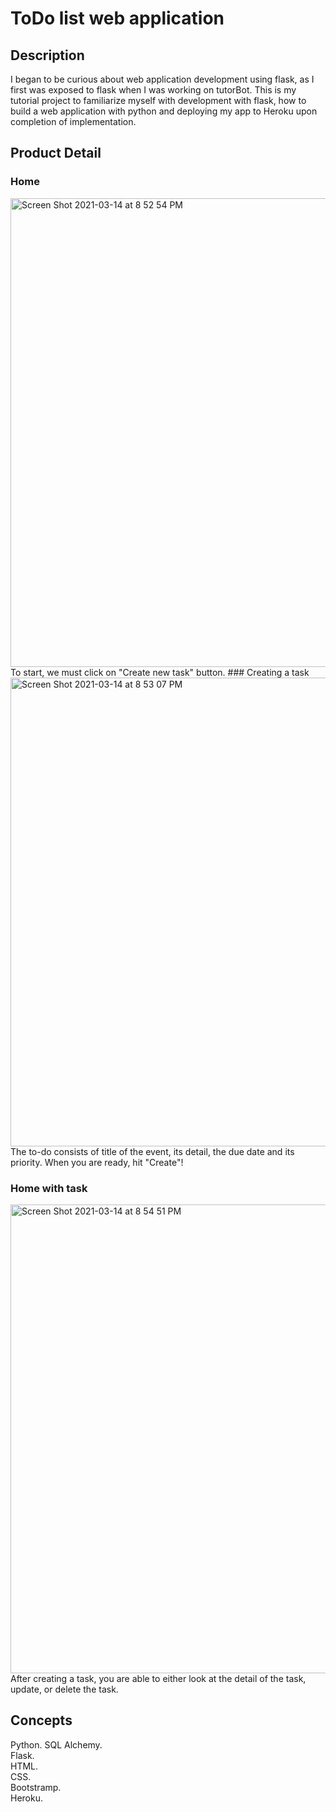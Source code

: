 # ToDo list web application
## Description
I began to be curious about web application development using flask, as I first was exposed to flask when I was working on tutorBot. This is my tutorial project to familiarize myself with development with flask, how to build a web application with python and deploying my app to Heroku upon completion of implementation. 
## Product Detail
### Home 
<img width="750" alt="Screen Shot 2021-03-14 at 8 52 54 PM" src="https://user-images.githubusercontent.com/71889206/111091235-b05c3e80-8508-11eb-8123-0e317f919b4f.png">
To start, we must click on "Create new task" button.  
### Creating a task
<img width="750" alt="Screen Shot 2021-03-14 at 8 53 07 PM" src="https://user-images.githubusercontent.com/71889206/111091325-f0232600-8508-11eb-9f16-91f89f9a3c88.png">
The to-do consists of title of the event, its detail, the due date and its priority. When you are ready, hit "Create"!

### Home with task
<img width="750" alt="Screen Shot 2021-03-14 at 8 54 51 PM" src="https://user-images.githubusercontent.com/71889206/111091458-5d36bb80-8509-11eb-8a4d-6687ba647fc7.png">
After creating a task, you are able to either look at the detail of the task, update, or delete the task.


## Concepts
Python.
SQL Alchemy.  
Flask.  
HTML.  
CSS.  
Bootstramp.   
Heroku.  
